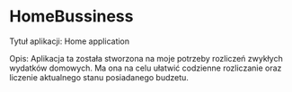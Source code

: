 # HomeBussiness
Tytuł aplikacji: Home application 

Opis: Aplikacja ta została stworzona na moje potrzeby rozliczeń zwykłych wydatków domowych.
      Ma ona na celu ułatwić codzienne rozliczanie oraz liczenie aktualnego stanu posiadanego budzetu.
